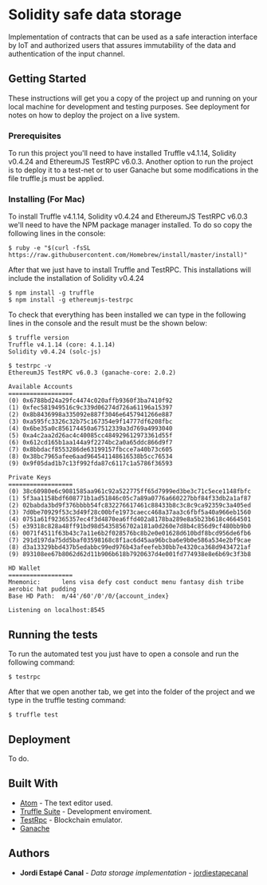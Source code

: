 # Solidity safe data storage

Implementation of contracts that can be used as a safe interaction interface by IoT and authorized users that assures immutability of the data and authentication of the input channel.

## Getting Started

These instructions will get you a copy of the project up and running on your local machine for development and testing purposes. See deployment for notes on how to deploy the project on a live system.

### Prerequisites

To run this project you'll need to have installed Truffle v4.1.14, Solidity v0.4.24 and EthereumJS TestRPC v6.0.3. Another option to run the project is to deploy it to a test-net or to user Ganache but some modifications in the file truffle.js must be applied.

### Installing (For Mac)

To install Truffle v4.1.14, Solidity v0.4.24 and EthereumJS TestRPC v6.0.3 we'll need to have the NPM package manager installed. To do so copy the following lines in the console:

```
$ ruby -e "$(curl -fsSL https://raw.githubusercontent.com/Homebrew/install/master/install)"
```

After that we just have to install Truffle and TestRPC. This installations will include the installation of Solidity v0.4.24

```
$ npm install -g truffle
$ npm install -g ethereumjs-testrpc
```

To check that everything has been installed we can type in the following lines in the console and the result must be the shown below:

```
$ truffle version
Truffle v4.1.14 (core: 4.1.14)
Solidity v0.4.24 (solc-js)

$ testrpc -v
EthereumJS TestRPC v6.0.3 (ganache-core: 2.0.2)

Available Accounts
==================
(0) 0x6788bd24a29fc4474c020affb9360f3ba7410f92
(1) 0xfec581949516c9c339d06274d726a61196a15397
(2) 0x8b8436998a335092e887f3046e6457941266e887
(3) 0xa595fc3326c32b75c167354e9f14777df6208fbc
(4) 0x6be35a0c856174450a67512339a3d769a4993040
(5) 0xa4c2aa2d26ac4c40085cc484929612973361d55f
(6) 0x612cd165b1aa144a9f2274bc2a0a65ddc866d9f7
(7) 0x8bbdacf8553286de63199157fbcce7a40b73c605
(8) 0x38bc7965afee6aad964541148616538b5cc76534
(9) 0x9f05dad1b7c13f992fda87c6117c1a5786f36593

Private Keys
==================
(0) 38c60980e6c9081585aa961c92a522775ff65d7999ed3be3c71c5ece1148fbfc
(1) 5f3aa1158bdf608771b1ad51846c05c7a89a0776a660227bbf84f33db2a1af87
(2) 02babda3bd9f376bbbb54fc832276617461c88433b8c3c8c9ca92359c3a405ed
(3) 7d0be70929f53c3d49f28c00bfe1973caecc468a37aa3c6fbf5a40a966eb1560
(4) 0751a61f92365357ec4f3d4870ea6ffd402a8178ba289e8a5b23b618c4664501
(5) e39318c828a48ff91bd98d5435856702a181a0d260e7d8b4c856d9cf480bb9b0
(6) 0071f4511f63b43c7a11e6b2f028576bc8b2e0e01628d610bdf8bcd956de6fb6
(7) 291d197da75dd5baf03598168c8f1ac6d45aa96bcba6e9b0e586a534e2bf9cae
(8) d3a13329bbd437b5edabbc99ed976b43afeefeb30bb7e4320ca368d9434721af
(9) 893108ee67b8062d62d11b906b618b7920637d4e001fd774938e8e6b69c3f3b8

HD Wallet
==================
Mnemonic:      lens visa defy cost conduct menu fantasy dish tribe aerobic hat pudding
Base HD Path:  m/44'/60'/0'/0/{account_index}

Listening on localhost:8545
```

## Running the tests

To run the automated test you just have to open a console and run the following command:

```
$ testrpc
```

After that we open another tab, we get into the folder of the project and we type in the truffle testing command:

```
$ truffle test
```

## Deployment

To do.

## Built With

* [Atom](https://atom.io/) - The text editor used.
* [Truffle Suite](https://truffleframework.com/) - Development enviroment.
* [TestRpc](https://nethereum.readthedocs.io/en/latest/ethereum-and-clients/test-rpc/) - Blockchain emulator.
* [Ganache](https://truffleframework.com/ganache)

## Authors

* **Jordi Estapé Canal** - *Data storage implementation* - [jordiestapecanal](https://github.com/jordiestapecanal)

